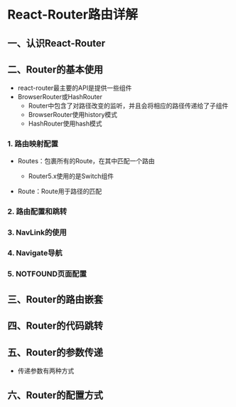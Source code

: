 # React-Router路由详解

## 一、认识React-Router

## 二、Router的基本使用

- react-router最主要的API是提供一些组件
- BrowserRouter或HashRouter
  - Router中包含了对路径改变的监听，并且会将相应的路径传递给了子组件
  - BrowserRouter使用history模式
  - HashRouter使用hash模式

### 1. 路由映射配置

- Routes：包裹所有的Route，在其中匹配一个路由
  - Router5.x使用的是Switch组件

- Route：Route用于路径的匹配

### 2. 路由配置和跳转

### 3. NavLink的使用

### 4. Navigate导航

### 5. NOTFOUND页面配置

## 三、Router的路由嵌套

## 四、Router的代码跳转

## 五、Router的参数传递

- 传递参数有两种方式

## 六、Router的配置方式
